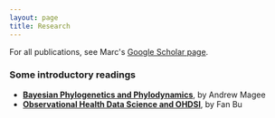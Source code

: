 ```yaml
---
layout: page
title: Research
---
```


For all publications, see Marc's [Google Scholar page](https://scholar.google.com/citations?hl=en&user=vF2UV4MAAAAJ).


### Some introductory readings

- [**Bayesian Phylogenetics and Phylodynamics**](/2022-10-15-bayesian-phylogenetics), by Andrew Magee
- [**Observational Health Data Science and OHDSI**](/rwe-ohdsi), by Fan Bu
